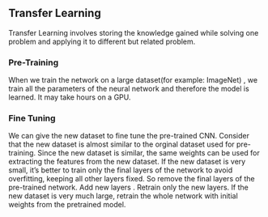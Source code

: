 ## Transfer Learning
Transfer Learning involves storing the knowledge gained while solving one problem and applying it to different but related problem. 

### Pre-Training
When we train the network on a large dataset(for example: ImageNet) , we train all the parameters of the neural network and therefore the model is learned. It may take hours on a GPU.

### Fine Tuning
We can give the new dataset to fine tune the pre-trained CNN. Consider that the new dataset is almost similar to the orginal dataset used for pre-training. Since the new dataset is similar, the same weights can be used for extracting the features from the new dataset.
If the new dataset is very small, it’s better to train only the final layers of the network to avoid overfitting, keeping all other layers fixed. So remove the final layers of the pre-trained network. Add new layers . Retrain only the new layers.
If the new dataset is very much large, retrain the whole network with initial weights from the pretrained model.

